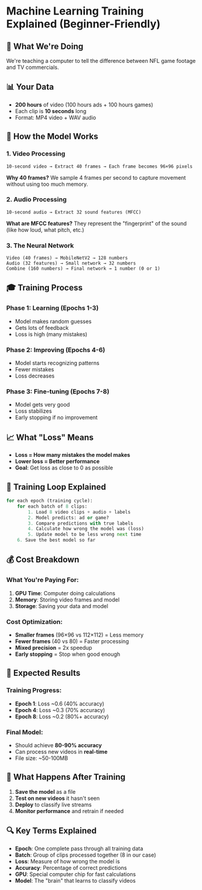 # Machine Learning Training Explained (Beginner-Friendly)

## 🎯 What We're Doing
We're teaching a computer to tell the difference between NFL game footage and TV commercials.

## 📊 Your Data
- **200 hours** of video (100 hours ads + 100 hours games)
- Each clip is **10 seconds** long
- Format: MP4 video + WAV audio

## 🧠 How the Model Works

### 1. Video Processing
```
10-second video → Extract 40 frames → Each frame becomes 96×96 pixels
```
**Why 40 frames?** We sample 4 frames per second to capture movement without using too much memory.

### 2. Audio Processing
```
10-second audio → Extract 32 sound features (MFCC)
```
**What are MFCC features?** They represent the "fingerprint" of the sound (like how loud, what pitch, etc.)

### 3. The Neural Network
```
Video (40 frames) → MobileNetV2 → 128 numbers
Audio (32 features) → Small network → 32 numbers
Combine (160 numbers) → Final network → 1 number (0 or 1)
```

## 🎓 Training Process

### Phase 1: Learning (Epochs 1-3)
- Model makes random guesses
- Gets lots of feedback
- Loss is high (many mistakes)

### Phase 2: Improving (Epochs 4-6)
- Model starts recognizing patterns
- Fewer mistakes
- Loss decreases

### Phase 3: Fine-tuning (Epochs 7-8)
- Model gets very good
- Loss stabilizes
- Early stopping if no improvement

## 📈 What "Loss" Means
- **Loss = How many mistakes the model makes**
- **Lower loss = Better performance**
- **Goal**: Get loss as close to 0 as possible

## 🔄 Training Loop Explained

```python
for each epoch (training cycle):
    for each batch of 8 clips:
        1. Load 8 video clips + audio + labels
        2. Model predicts: ad or game?
        3. Compare predictions with true labels
        4. Calculate how wrong the model was (loss)
        5. Update model to be less wrong next time
    6. Save the best model so far
```

## 💰 Cost Breakdown

### What You're Paying For:
1. **GPU Time**: Computer doing calculations
2. **Memory**: Storing video frames and model
3. **Storage**: Saving your data and model

### Cost Optimization:
- **Smaller frames** (96×96 vs 112×112) = Less memory
- **Fewer frames** (40 vs 80) = Faster processing
- **Mixed precision** = 2x speedup
- **Early stopping** = Stop when good enough

## 🎯 Expected Results

### Training Progress:
- **Epoch 1**: Loss ~0.6 (40% accuracy)
- **Epoch 4**: Loss ~0.3 (70% accuracy)
- **Epoch 8**: Loss ~0.2 (80%+ accuracy)

### Final Model:
- Should achieve **80-90% accuracy**
- Can process new videos in **real-time**
- File size: ~50-100MB

## 🚀 What Happens After Training

1. **Save the model** as a file
2. **Test on new videos** it hasn't seen
3. **Deploy** to classify live streams
4. **Monitor performance** and retrain if needed

## 🔍 Key Terms Explained

- **Epoch**: One complete pass through all training data
- **Batch**: Group of clips processed together (8 in our case)
- **Loss**: Measure of how wrong the model is
- **Accuracy**: Percentage of correct predictions
- **GPU**: Special computer chip for fast calculations
- **Model**: The "brain" that learns to classify videos 
